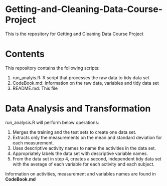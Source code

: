 # Getting-and-Cleaning-Data-Course-Project
This is the repository for Getting and Cleaning Data Course Project 

Contents
==
This repository contains the following scripts:   
1. run_analyis.R: R script that processes the raw data to tidy data set     
2. CodeBook.md: Information on the raw data, variables and tidy data set    
3. README.md: This file    

Data Analysis and Transformation
==
run_analysis.R will perform below operations:   
1. Merges the training and the test sets to create one data set.  
2. Extracts only the measurements on the mean and standard deviation for each measurement.   
3. Uses descriptive activity names to name the activities in the data set.    
4. Appropriately labels the data set with descriptive variable names.   
5. From the data set in step 4, creates a second, independent tidy data set with the average of each variable for each activity and each subject.    

Information on activities, measurement and variables names are found in <b>CodeBook.md
